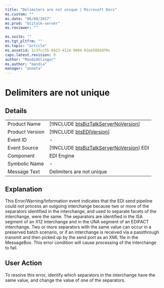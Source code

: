```yaml
---
title: "Delimiters are not unique | Microsoft Docs"
ms.custom: ""
ms.date: "06/08/2017"
ms.prod: "biztalk-server"
ms.reviewer: ""

ms.suite: ""
ms.tgt_pltfrm: ""
ms.topic: "article"
ms.assetid: 1c37cc55-8923-4124-9004-91ee5093df9c
caps.latest.revision: 9
author: "MandiOhlinger"
ms.author: "mandia"
manager: "anneta"
---
```

# Delimiters are not unique
## Details  
  
|                 |                                                                                         |
|-----------------|-----------------------------------------------------------------------------------------|
|  Product Name   |   [!INCLUDE [btsBizTalkServerNoVersion](../includes/btsbiztalkservernoversion-md.md)]   |
| Product Version |               [!INCLUDE [btsEDIVersion](../includes/btsediversion-md.md)]               |
|    Event ID     |                                            -                                            |
|  Event Source   | [!INCLUDE [btsBizTalkServerNoVersion](../includes/btsbiztalkservernoversion-md.md)] EDI |
|    Component    |                                       EDI Engine                                        |
|  Symbolic Name  |                                            -                                            |
|  Message Text   |                                Delimiters are not unique                                |
  
## Explanation  
 This Error/Warning/Information event indicates that the EDI send pipeline could not process an outgoing interchange because two or more of the separators identified in the interchange, and used to separate facets of the interchange, were the same. The separators are identified in the ISA segment of an X12 interchange and in the UNA segment of an EDIFACT interchange. Two or more separators with the same value can occur in a preserved batch scenario, or if an interchange is received via a passthrough transmit and then picked up by the send port as an XML file in the MessageBox. This error condition will cause processing of the interchange to fail.  
  
## User Action  
 To resolve this error, identify which separators in the interchange have the same value, and change the value of one of the separators.